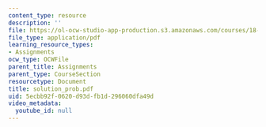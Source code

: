 ```yaml
---
content_type: resource
description: ''
file: https://ol-ocw-studio-app-production.s3.amazonaws.com/courses/18-155-differential-analysis-fall-2004/5ecbb92f0620d93dfb1d296060dfa49d_solution_prob.pdf
file_type: application/pdf
learning_resource_types:
- Assignments
ocw_type: OCWFile
parent_title: Assignments
parent_type: CourseSection
resourcetype: Document
title: solution_prob.pdf
uid: 5ecbb92f-0620-d93d-fb1d-296060dfa49d
video_metadata:
  youtube_id: null
---
```

